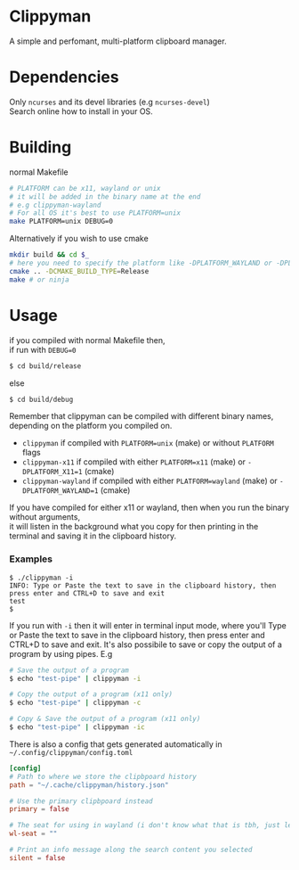 # Clippyman
A simple and perfomant, multi-platform clipboard manager.

# Dependencies
Only `ncurses` and its devel libraries (e.g `ncurses-devel`)\
Search online how to install in your OS.

# Building
normal Makefile
```bash
# PLATFORM can be x11, wayland or unix
# it will be added in the binary name at the end
# e.g clippyman-wayland
# For all OS it's best to use PLATFORM=unix
make PLATFORM=unix DEBUG=0
```

Alternatively if you wish to use cmake
```bash
mkdir build && cd $_
# here you need to specify the platform like -DPLATFORM_WAYLAND or -DPLATFORM_X11
cmake .. -DCMAKE_BUILD_TYPE=Release
make # or ninja
```

# Usage
if you compiled with normal Makefile then,\
if run with `DEBUG=0`
```bash
$ cd build/release
```
else
```bash
$ cd build/debug
```

Remember that clippyman can be compiled with different binary names, depending on the platform you compiled on.
* `clippyman` if compiled with `PLATFORM=unix` (make) or without `PLATFORM` flags
* `clippyman-x11` if compiled with either `PLATFORM=x11` (make) or `-DPLATFORM_X11=1` (cmake)
* `clippyman-wayland` if compiled with either `PLATFORM=wayland` (make) or `-DPLATFORM_WAYLAND=1` (cmake)

If you have compiled for either x11 or wayland, then when you run the binary without arguments,\
it will listen in the background what you copy for then printing in the terminal and saving it in the clipboard history.

### Examples
```
$ ./clippyman -i
INFO: Type or Paste the text to save in the clipboard history, then press enter and CTRL+D to save and exit
test
$
```

If you run with `-i` then it will enter in terminal input mode, where you'll Type or Paste the text to save in the clipboard history, then press enter and CTRL+D to save and exit.
It's also possibile to save or copy the output of a program by using pipes.
E.g
```bash
# Save the output of a program
$ echo "test-pipe" | clippyman -i

# Copy the output of a program (x11 only)
$ echo "test-pipe" | clippyman -c

# Copy & Save the output of a program (x11 only)
$ echo "test-pipe" | clippyman -ic
```

There is also a config that gets generated automatically in `~/.config/clippyman/config.toml`
```toml
[config]
# Path to where we store the clipbpoard history
path = "~/.cache/clippyman/history.json"

# Use the primary clipbpoard instead
primary = false

# The seat for using in wayland (i don't know what that is tbh, just leave it empty)
wl-seat = ""

# Print an info message along the search content you selected
silent = false
```
